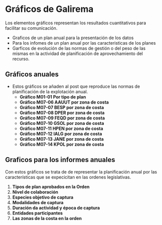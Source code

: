 # Gráficos de Galirema

Los elementos gráficos representan los resultados cuantitativos para facilitar su comunicación.

+ Graficos de un plan anual para la presentación de los datos
+ Para los infomes de un plan anual por las caracteristicas de los planes
+ Garficos de evolución de las normas de gestión o del peso de las mismas en la actividad de planificación de aprovechamiento del recurso.

## Gráficos anuales

* Estos gráficos se añaden al post que reproduce las normas de planificación de la explotación anual.
  * __Gráfico M01-01 Por tipo de plan__
  * __Gráfico M07-06 AAUUT por zona de costa__
  * __Gráfico M07-07 BESP por zona de costa__
  * __Gráfico M07-08 DPER por zona de costa__
  * __Gráfico M07-09 FEQD por zona de costa__
  * __Gráfico M07-10 GSOL por zona de costa__
  * __Gráfico M07-11 HPEN por zona de costa__
  * __Gráfico M07-12 IALG por zona de costa__
  * __Gráfico M07-13 JANE por zona de costa__
  * __Gráfico M07-14 KPOL por zona de costa__

## Graficos para los informes anuales

Con estos gráficos se trata de de representar la planificación anual por las características que se expecicitan en las ordenes legislativas.

1. __Tipos de plan aprobados en la Orden__
1. __Nivel de colaboración__
1. __Especies objetivo de captura__
1. __Modalidades de captura__
1. __Duración da actividad y época de captura__
1. __Entidades participantes__
1. __Las zonas de la costa en la orden__

